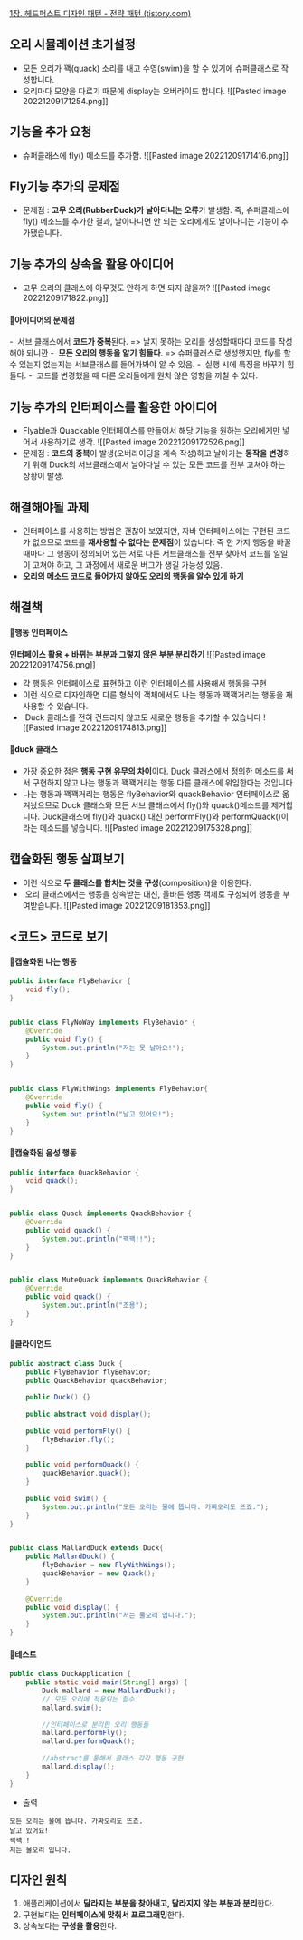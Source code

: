 [1장. 헤드퍼스트 디자인 패턴 - 전략 패턴 (tistory.com)](https://msyu1207.tistory.com/entry/1%EC%9E%A5-%ED%97%A4%EB%93%9C%ED%8D%BC%EC%8A%A4%ED%8A%B8-%EB%94%94%EC%9E%90%EC%9D%B8-%ED%8C%A8%ED%84%B4-%EC%A0%84%EB%9E%B5-%ED%8C%A8%ED%84%B4#toc-%EC%BA%A1%EC%8A%90%ED%99%94%EB%90%9C%20%ED%96%89%EB%8F%99%20%EC%82%B4%ED%8E%B4%EB%B3%B4%EA%B8%B0)

## 오리 시뮬레이션 초기설정
- 모든 오리가 꽥(quack) 소리를 내고 수영(swim)을 할 수 있기에 슈퍼클래스로 작성합니다.
- 오리마다 모양을 다르기 때문에 display는 오버라이드 합니다.
![[Pasted image 20221209171254.png]]


## 기능을 추가 요청
- 슈퍼클래스에 fly() 메소드를 추가함.
![[Pasted image 20221209171416.png]]


## Fly기능 추가의 문제점
- 문제점 : **고무 오리(RubberDuck)가 날아다니는 오류**가 발생함. 즉, 슈퍼클래스에 fly() 메소드를 추가한 결과, 날아다니면 안 되는 오리에게도 날아다니는 기능이 추가됐습니다. 


## 기능 추가의  상속을 활용 아이디어
- 고무 오리의 클래스에 아무것도 안하게 하면 되지 않을까?
![[Pasted image 20221209171822.png]]

#### 📌아이디어의 문제점
-  서브 클래스에서 **코드가 중복**된다.
	=> 날지 못하는 오리를 생성할때마다 코드를 작성해야 되니깐
-  **모든 오리의 행동을 알기 힘들다**.
	=> 슈퍼클래스로 생성했지만, fly를 할수 있는지 없는지는 서브클래스를 들어가봐야 알 수 있음.
-  실행 시에 특징을 바꾸기 힘들다.
-  코드를 변경했을 때 다른 오리들에게 원치 않은 영향을 끼칠 수 있다.


## 기능 추가의 인터페이스를 활용한 아이디어
- Flyable과 Quackable 인터페이스를 만들어서 해당 기능을 원하는 오리에게만 넣어서 사용하기로 생각.
![[Pasted image 20221209172526.png]]
- 문제점 : **코드의 중복**이 발생(오버라이딩을 계속 작성)하고 날아가는 **동작을 변경**하기 위해 Duck의 서브클래스에서 날아다닐 수 있는 모든 코드를 전부 고쳐야 하는 상황이 발생.


## 해결해야될 과제
- 인터페이스를 사용하는 방법은 괜찮아 보였지만, 자바 인터페이스에는 구현된 코드가 없으므로 코드를 **재사용할 수 없다는 문제점**이 있습니다. 즉 한 가지 행동을 바꿀 때마다 그 행동이 정의되어 있는 서로 다른 서브클래스를 전부 찾아서 코드를 일일이 고쳐야 하고, 그 과정에서 새로운 버그가 생길 가능성 있음.
- **오리의 메소드 코드로 들어가지 않아도 오리의 행동을 알수 있게 하기**


##  해결책
#### 📌행동 인터페이스
 **인터페이스 활용 + 바뀌는 부분과 그렇지 않은 부분 분리하기**
![[Pasted image 20221209174756.png]]
- 각 행동은 인터페이스로 표현하고 이런 인터페이스를 사용해서 행동을 구현
- 이런 식으로 디자인하면 다른 형식의 객체에서도 나는 행동과 꽥꽥거리는 행동을 재사용할 수 있습니다.
-  Duck 클래스를 전혀 건드리지 않고도 새로운 행동을 추가할 수 있습니다
![[Pasted image 20221209174813.png]]

#### 📌duck 클래스
- 가장 중요한 점은 **행동 구현 유무의 차이**이다. Duck 클래스에서 정의한 메소드를 써서 구현하지 않고 나는 행동과 꽥꽥거리는 행동 다른 클래스에 위임한다는 것입니다
- 나는 행동과 꽥꽥거리는 행동은 flyBehavior와 quackBehavior 인터페이스로 옮겨놨으므로 Duck 클래스와 모든 서브 클래스에서 fly()와 quack()메소드를 제거합니다. Duck클래스에 fly()와 quack() 대신 performFly()와 performQuack()이라는 메소드를 넣습니다.
![[Pasted image 20221209175328.png]]


## 캡슐화된 행동 살펴보기
- 이런 식으로 **두 클래스를 합치는 것을 구성**(composition)을 이용한다.
-  오리 클래스에서는 행동을 상속받는 대신, 올바른 행동 객체로 구성되어 행동을 부여받습니다.
![[Pasted image 20221209181353.png]]


## <코드> 코드로 보기
#### 📌캡슐화된 나는 행동
```java
public interface FlyBehavior {  
    void fly();  
}


public class FlyNoWay implements FlyBehavior {  
    @Override  
    public void fly() {  
        System.out.println("저는 못 날아요!");  
    }  
}


public class FlyWithWings implements FlyBehavior{  
    @Override  
    public void fly() {  
        System.out.println("날고 있어요!");  
    }  
}
```

#### 📌캡슐화된 음성 행동
```java
public interface QuackBehavior {  
    void quack();  
}


public class Quack implements QuackBehavior {  
    @Override  
    public void quack() {  
        System.out.println("꽥꽥!!");  
    }  
}


public class MuteQuack implements QuackBehavior {  
    @Override  
    public void quack() {  
        System.out.println("조용");  
    }  
}
```


#### 📌클라이언드
```java
public abstract class Duck {  
    public FlyBehavior flyBehavior;  
    public QuackBehavior quackBehavior;  
  
    public Duck() {}  
  
    public abstract void display();  
  
    public void performFly() {  
        flyBehavior.fly();  
    }  
  
    public void performQuack() {  
        quackBehavior.quack();  
    }  
  
    public void swim() {  
        System.out.println("모든 오리는 물에 뜹니다. 가짜오리도 뜨죠.");  
    }  
}


public class MallardDuck extends Duck{  
    public MallardDuck() {  
        flyBehavior = new FlyWithWings();  
        quackBehavior = new Quack();  
    }  
  
    @Override  
    public void display() {  
        System.out.println("저는 물오리 입니다.");  
    }  
}
```


#### 📌테스트
```java
public class DuckApplication {  
    public static void main(String[] args) {  
        Duck mallard = new MallardDuck();  
        // 모든 오리에 적용되는 함수  
        mallard.swim();  
  
        //인터페이스로 분리한 오리 행동들  
        mallard.performFly();  
        mallard.performQuack();  
  
        //abstract를 통해서 클래스 각각 행동 구현  
        mallard.display();  
    }  
}
```

- 출력
```
모든 오리는 물에 뜹니다. 가짜오리도 뜨죠.
날고 있어요!
꽥꽥!!
저는 물오리 입니다.
```


## 디자인 원칙
1) 애플리케이션에서 **달라지는 부분을 찾아내고, 달라지지 않는 부분과 분리**한다.
2) 구현보다는 **인터페이스에 맞춰서 프로그래밍**한다.
3) 상속보다는 **구성을 활용**한다.
